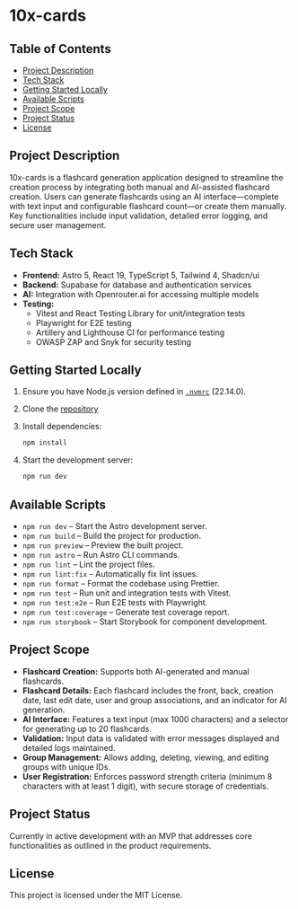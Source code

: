 # 10x-cards

## Table of Contents
- [Project Description](#project-description)
- [Tech Stack](#tech-stack)
- [Getting Started Locally](#getting-started-locally)
- [Available Scripts](#available-scripts)
- [Project Scope](#project-scope)
- [Project Status](#project-status)
- [License](#license)

## Project Description
10x-cards is a flashcard generation application designed to streamline the creation process by integrating both manual and AI-assisted flashcard creation. Users can generate flashcards using an AI interface—complete with text input and configurable flashcard count—or create them manually. Key functionalities include input validation, detailed error logging, and secure user management.

## Tech Stack
- **Frontend:** Astro 5, React 19, TypeScript 5, Tailwind 4, Shadcn/ui
- **Backend:** Supabase for database and authentication services
- **AI:** Integration with Openrouter.ai for accessing multiple models
- **Testing:** 
  - Vitest and React Testing Library for unit/integration tests
  - Playwright for E2E testing
  - Artillery and Lighthouse CI for performance testing
  - OWASP ZAP and Snyk for security testing

## Getting Started Locally
1. Ensure you have Node.js version defined in [`.nvmrc`](./.nvmrc) (22.14.0).
2. Clone the [repository](https://github.com/GrzegKrol/10x-cards)

3. Install dependencies:
   ```bash
   npm install
   ```
4. Start the development server:
   ```bash
   npm run dev
   ```

## Available Scripts
- `npm run dev` – Start the Astro development server.
- `npm run build` – Build the project for production.
- `npm run preview` – Preview the built project.
- `npm run astro` – Run Astro CLI commands.
- `npm run lint` – Lint the project files.
- `npm run lint:fix` – Automatically fix lint issues.
- `npm run format` – Format the codebase using Prettier.
- `npm run test` – Run unit and integration tests with Vitest.
- `npm run test:e2e` – Run E2E tests with Playwright.
- `npm run test:coverage` – Generate test coverage report.
- `npm run storybook` – Start Storybook for component development.

## Project Scope
- **Flashcard Creation:** Supports both AI-generated and manual flashcards.
- **Flashcard Details:** Each flashcard includes the front, back, creation date, last edit date, user and group associations, and an indicator for AI generation.
- **AI Interface:** Features a text input (max 1000 characters) and a selector for generating up to 20 flashcards.
- **Validation:** Input data is validated with error messages displayed and detailed logs maintained.
- **Group Management:** Allows adding, deleting, viewing, and editing groups with unique IDs.
- **User Registration:** Enforces password strength criteria (minimum 8 characters with at least 1 digit), with secure storage of credentials.

## Project Status
Currently in active development with an MVP that addresses core functionalities as outlined in the product requirements.

## License
This project is licensed under the MIT License.
